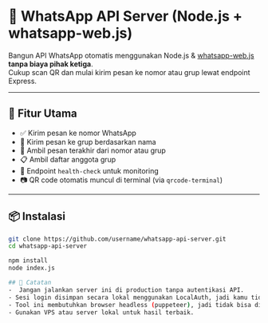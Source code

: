 # 📲 WhatsApp API Server (Node.js + whatsapp-web.js)

Bangun API WhatsApp otomatis menggunakan Node.js & [whatsapp-web.js](https://github.com/pedroslopez/whatsapp-web.js) **tanpa biaya pihak ketiga**.  
Cukup scan QR dan mulai kirim pesan ke nomor atau grup lewat endpoint Express.

---

## 🚀 Fitur Utama

- ✅ Kirim pesan ke nomor WhatsApp
- 👥 Kirim pesan ke grup berdasarkan nama
- 📩 Ambil pesan terakhir dari nomor atau grup
- 📋 Ambil daftar anggota grup
- 🔎 Endpoint `health-check` untuk monitoring
- 📷 QR code otomatis muncul di terminal (via `qrcode-terminal`)

---

## 📦 Instalasi

```bash
git clone https://github.com/username/whatsapp-api-server.git
cd whatsapp-api-server

npm install
node index.js

## 🧠 Catatan
-  Jangan jalankan server ini di production tanpa autentikasi API.
- Sesi login disimpan secara lokal menggunakan LocalAuth, jadi kamu tidak perlu scan QR setiap kali server dijalankan.
- Tool ini membutuhkan browser headless (puppeteer), jadi tidak bisa di-deploy di Vercel/Railway.
- Gunakan VPS atau server lokal untuk hasil terbaik.